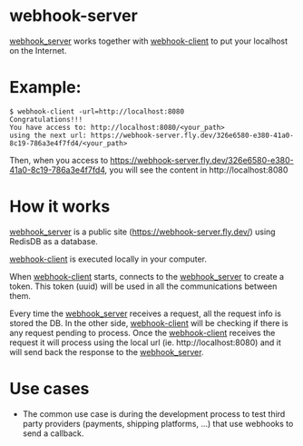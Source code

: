 # webhook-server

<a href="https://github.com/xegea/webhook_server">webhook_server</a> works together with <a href="https://github.com/xegea/webhook_client">webhook-client</a> to put your localhost on the Internet.

# Example:

```console
$ webhook-client -url=http://localhost:8080
Congratulations!!!
You have access to: http://localhost:8080/<your_path>
using the next url: https://webhook-server.fly.dev/326e6580-e380-41a0-8c19-786a3e4f7fd4/<your_path>
```

Then, when you access to https://webhook-server.fly.dev/326e6580-e380-41a0-8c19-786a3e4f7fd4, you will see the content in http://localhost:8080



# How it works
<a href="https://github.com/xegea/webhook_server">webhook_server</a> is a public site (https://webhook-server.fly.dev/) using RedisDB as a database.

<a href="https://github.com/xegea/webhook_client">webhook-client</a> is executed locally in your computer.

When <a href="https://github.com/xegea/webhook_client">webhook-client</a> starts, connects to the <a href="https://github.com/xegea/webhook_server">webhook_server</a> to create a token. This token (uuid) will be used in all the communications between them.

Every time the <a href="https://github.com/xegea/webhook_server">webhook_server</a> receives a request, all the request info is stored the DB. In the other side, <a href="https://github.com/xegea/webhook_client">webhook-client</a> will be checking if there is any request pending to process. Once the <a href="https://github.com/xegea/webhook_client">webhook-client</a> receives the request it will process using the local url (ie. http://localhost:8080) and it will send back the response to the <a href="https://github.com/xegea/webhook_server">webhook_server</a>.

# Use cases
- The common use case is during the development process to test third party providers (payments, shipping platforms, ...) that use webhooks to send a callback.
